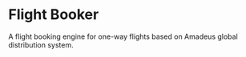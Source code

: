 # Flight Booker

A flight booking engine for one-way flights based on Amadeus global distribution system.
